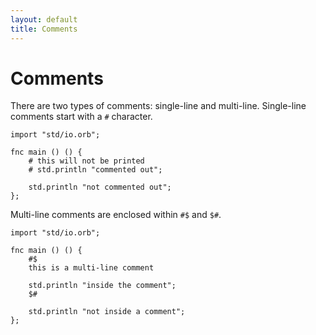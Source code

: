 ```yaml
---
layout: default
title: Comments
---
```

# Comments

There are two types of comments: single-line and multi-line. Single-line comments start with a `#` character.

```
import "std/io.orb";

fnc main () () {
    # this will not be printed
    # std.println "commented out";

    std.println "not commented out";
};
```

Multi-line comments are enclosed within `#$` and `$#`.

```
import "std/io.orb";

fnc main () () {
    #$
    this is a multi-line comment

    std.println "inside the comment";
    $#

    std.println "not inside a comment";
};
```